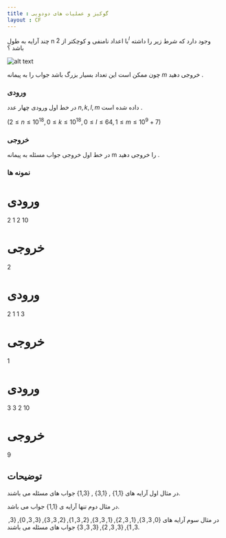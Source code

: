 ```yaml
---
title : گوکیز و عملیات های دودویی
layout : CF
---
```

چند آرایه به طول 
n
با اعداد نامنفی و کوچکتر از 
$2^l$
وجود دارد که شرط زیر را داشته باشد
؟

![alt text](https://codeforces.com/predownloaded/22/4b/224b1cd10465309194a1e50c8a920caf9c8b4451.png)


چون ممکن است این تعداد بسیار بزرگ باشد جواب را به پیمانه
$m$
خروجی دهید
.

### ورودی 

در خط اول ورودی چهار عدد 
$n,k,l,m$
داده شده است
.

$(2 \le n \le 10^{18}, 0 \le k \le 10^{18}, 0 \le l \le 64, 1 \le m \le 10^9 + 7)$

### خروجی
در خط اول خروجی جواب مسئله به پیمانه
m
را خروجی دهید
.

### نمونه ها

# ورودی
  2 1 2 10
# خروجی
  2

# ورودی
  2 1 1 3
# خروجی
  1

# ورودی
  3 3 2 10
# خروجی
  9

## توضیحات

در مثال اول آرایه های
{1,1} , {3,1} , {1,3}
جواب های مسئله می باشند.

در مثال دوم تنها آرایه ی 
{1,1}
جواب می باشد.

در مثال سوم آرایه های 
{0, 3, 3}, {1, 3, 2}, {1, 3, 3}, {2, 3, 1}, {2, 3, 3}, {3, 3, 0}, {3, 3, 1}, {3, 3, 2}, {3, 3, 3}
جواب های مسئله می باشند.

